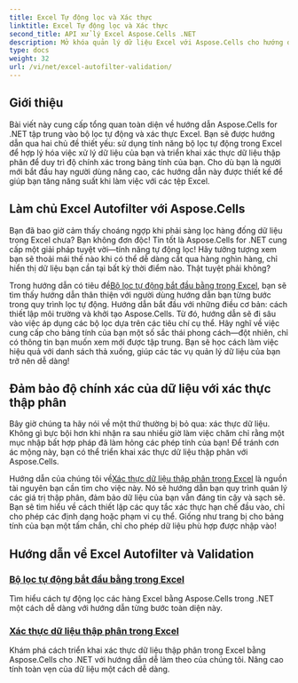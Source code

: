 ```yaml
---
title: Excel Tự động lọc và Xác thực
linktitle: Excel Tự động lọc và Xác thực
second_title: API xử lý Excel Aspose.Cells .NET
description: Mở khóa quản lý dữ liệu Excel với Aspose.Cells cho hướng dẫn .NET. Tìm hiểu về lọc tự động và xác thực thập phân để cải thiện bảng tính của bạn.
type: docs
weight: 32
url: /vi/net/excel-autofilter-validation/
---
```

## Giới thiệu

Bài viết này cung cấp tổng quan toàn diện về hướng dẫn Aspose.Cells for .NET tập trung vào bộ lọc tự động và xác thực Excel. Bạn sẽ được hướng dẫn qua hai chủ đề thiết yếu: sử dụng tính năng bộ lọc tự động trong Excel để hợp lý hóa việc xử lý dữ liệu của bạn và triển khai xác thực dữ liệu thập phân để duy trì độ chính xác trong bảng tính của bạn. Cho dù bạn là người mới bắt đầu hay người dùng nâng cao, các hướng dẫn này được thiết kế để giúp bạn tăng năng suất khi làm việc với các tệp Excel.

## Làm chủ Excel Autofilter với Aspose.Cells

Bạn đã bao giờ cảm thấy choáng ngợp khi phải sàng lọc hàng đống dữ liệu trong Excel chưa? Bạn không đơn độc! Tin tốt là Aspose.Cells for .NET cung cấp một giải pháp tuyệt vời—tính năng tự động lọc! Hãy tưởng tượng xem bạn sẽ thoải mái thế nào khi có thể dễ dàng cắt qua hàng nghìn hàng, chỉ hiển thị dữ liệu bạn cần tại bất kỳ thời điểm nào. Thật tuyệt phải không?

 Trong hướng dẫn có tiêu đề[Bộ lọc tự động bắt đầu bằng trong Excel](./autofilter-begins-with-in-excel/), bạn sẽ tìm thấy hướng dẫn thân thiện với người dùng hướng dẫn bạn từng bước trong quy trình lọc tự động. Hướng dẫn bắt đầu với những điều cơ bản: cách thiết lập môi trường và khởi tạo Aspose.Cells. Từ đó, hướng dẫn sẽ đi sâu vào việc áp dụng các bộ lọc dựa trên các tiêu chí cụ thể. Hãy nghĩ về việc cung cấp cho bảng tính của bạn một số sắc thái phong cách—đột nhiên, chỉ có thông tin bạn muốn xem mới được tập trung. Bạn sẽ học cách làm việc hiệu quả với danh sách thả xuống, giúp các tác vụ quản lý dữ liệu của bạn trở nên dễ dàng!

## Đảm bảo độ chính xác của dữ liệu với xác thực thập phân

Bây giờ chúng ta hãy nói về một thứ thường bị bỏ qua: xác thực dữ liệu. Không gì bực bội hơn khi nhận ra sau nhiều giờ làm việc chăm chỉ rằng một mục nhập bất hợp pháp đã làm hỏng các phép tính của bạn! Để tránh cơn ác mộng này, bạn có thể triển khai xác thực dữ liệu thập phân với Aspose.Cells. 

 Hướng dẫn của chúng tôi về[Xác thực dữ liệu thập phân trong Excel](./decimal-data-validation-in-excel/) là nguồn tài nguyên bạn cần tìm cho việc này. Nó sẽ hướng dẫn bạn quy trình quản lý các giá trị thập phân, đảm bảo dữ liệu của bạn vẫn đáng tin cậy và sạch sẽ. Bạn sẽ tìm hiểu về cách thiết lập các quy tắc xác thực hạn chế đầu vào, chỉ cho phép các định dạng hoặc phạm vi cụ thể. Giống như trang bị cho bảng tính của bạn một tấm chắn, chỉ cho phép dữ liệu phù hợp được nhập vào!

## Hướng dẫn về Excel Autofilter và Validation
### [Bộ lọc tự động bắt đầu bằng trong Excel](./autofilter-begins-with-in-excel/)
Tìm hiểu cách tự động lọc các hàng Excel bằng Aspose.Cells trong .NET một cách dễ dàng với hướng dẫn từng bước toàn diện này.
### [Xác thực dữ liệu thập phân trong Excel](./decimal-data-validation-in-excel/)
Khám phá cách triển khai xác thực dữ liệu thập phân trong Excel bằng Aspose.Cells cho .NET với hướng dẫn dễ làm theo của chúng tôi. Nâng cao tính toàn vẹn của dữ liệu một cách dễ dàng.
